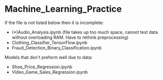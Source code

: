 # Machine_Learning_Practice
If the file is not listed below then it is incomplete:
  * (*)Audio_Analysis.ipynb (file takes up too much space, cannot test data without overloading RAM. Have to rethink preprocessing)
  * Clothing_Classifier_TensorFlow.ipynb
  * Fraud_Detection_Binary_Classification.ipynb
  
Models that don't preform well due to data:
  * Shoe_Price_Regression.ipynb
  * Video_Game_Sales_Regression.ipynb
